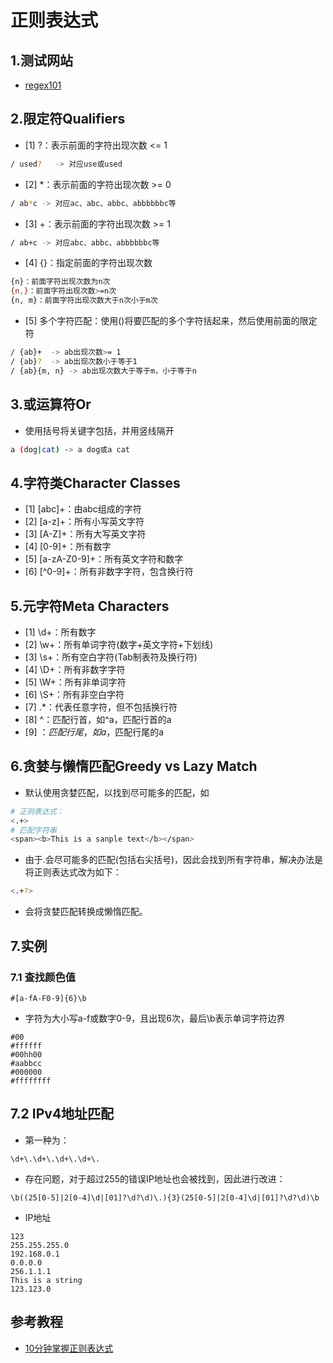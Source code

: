 # 正则表达式
## 1.测试网站
 - [regex101](https://regex101.com/)

## 2.限定符Qualifiers
 - [1] ?：表示前面的字符出现次数 <= 1
```bash
/ used?   -> 对应use或used
```
 - [2] *：表示前面的字符出现次数 >= 0
```bash
/ ab*c -> 对应ac、abc、abbc、abbbbbbc等
```
 - [3] +：表示前面的字符出现次数 >= 1
```bash
/ ab+c -> 对应abc、abbc、abbbbbbc等
```
 - [4] {}：指定前面的字符出现次数
```bash
{n}：前面字符出现次数为n次
{n,}：前面字符出现次数>=n次
{n, m}：前面字符出现次数大于n次小于m次
```
 - [5] 多个字符匹配：使用()将要匹配的多个字符括起来，然后使用前面的限定符
```bash
/ {ab}+  -> ab出现次数>= 1
/ {ab}?  -> ab出现次数小于等于1
/ {ab}{m, n} -> ab出现次数大于等于m，小于等于n 
```
## 3.或运算符Or
 - 使用括号将关键字包括，并用竖线隔开
```bash
a (dog|cat) -> a dog或a cat
```
## 4.字符类Character Classes
 - [1] [abc]+：由abc组成的字符
 - [2] [a-z]+：所有小写英文字符
 - [3] [A-Z]+：所有大写英文字符
 - [4] [0-9]+：所有数字
 - [5] [a-zA-Z0-9]+：所有英文字符和数字
 - [6] [^0-9]+：所有非数字字符，包含换行符

## 5.元字符Meta Characters
 - [1] \d+：所有数字
 - [2] \w+：所有单词字符(数字+英文字符+下划线)
 - [3] \s+：所有空白字符(Tab制表符及换行符)
 - [4] \D+：所有非数字字符
 - [5] \W+：所有非单词字符
 - [6] \S+：所有非空白字符
 - [7] .*：代表任意字符，但不包括换行符
 - [8] ^：匹配行首，如^a，匹配行首的a
 - [9] $：匹配行尾，如a$，匹配行尾的a

## 6.贪婪与懒惰匹配Greedy vs Lazy Match
 - 默认使用贪婪匹配，以找到尽可能多的匹配，如
```bash
# 正则表达式：
<.+> 
# 匹配字符串
<span><b>This is a sanple text</b></span>
```
 - 由于.会尽可能多的匹配(包括右尖括号)，因此会找到所有字符串，解决办法是将正则表达式改为如下：
```bash
<.+?>
```
 - 会将贪婪匹配转换成懒惰匹配。

## 7.实例
### 7.1 查找颜色值
```
#[a-fA-F0-9]{6}\b
```
 - 字符为大小写a-f或数字0-9，且出现6次，最后\b表示单词字符边界
```
#00
#ffffff
#00hh00
#aabbcc
#000000
#ffffffff
```
## 7.2 IPv4地址匹配
 - 第一种为：
```
\d+\.\d+\.\d+\.\d+\.
```
 - 存在问题，对于超过255的错误IP地址也会被找到，因此进行改进：
```
\b((25[0-5]|2[0-4]\d|[01]?\d?\d)\.){3}(25[0-5]|2[0-4]\d|[01]?\d?\d)\b
```
 - IP地址
```
123
255.255.255.0
192.168.0.1
0.0.0.0
256.1.1.1
This is a string
123.123.0
```

## 参考教程
 - [10分钟掌握正则表达式](https://www.bilibili.com/video/BV1da4y1p7iZ/?spm_id_from=333.337.search-card.all.click&vd_source=ff6d49d5636cd6e66d0be35f1d290478)

